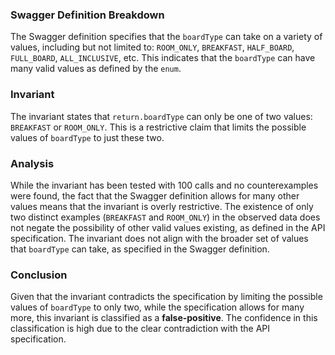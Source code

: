 ### Swagger Definition Breakdown
The Swagger definition specifies that the `boardType` can take on a variety of values, including but not limited to: `ROOM_ONLY`, `BREAKFAST`, `HALF_BOARD`, `FULL_BOARD`, `ALL_INCLUSIVE`, etc. This indicates that the `boardType` can have many valid values as defined by the `enum`.

### Invariant
The invariant states that `return.boardType` can only be one of two values: `BREAKFAST` or `ROOM_ONLY`. This is a restrictive claim that limits the possible values of `boardType` to just these two.

### Analysis
While the invariant has been tested with 100 calls and no counterexamples were found, the fact that the Swagger definition allows for many other values means that the invariant is overly restrictive. The existence of only two distinct examples (`BREAKFAST` and `ROOM_ONLY`) in the observed data does not negate the possibility of other valid values existing, as defined in the API specification. The invariant does not align with the broader set of values that `boardType` can take, as specified in the Swagger definition.

### Conclusion
Given that the invariant contradicts the specification by limiting the possible values of `boardType` to only two, while the specification allows for many more, this invariant is classified as a **false-positive**. The confidence in this classification is high due to the clear contradiction with the API specification.

